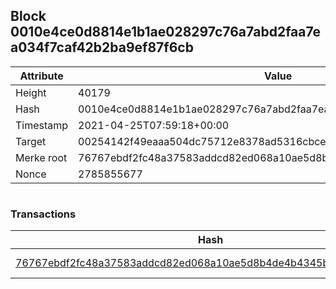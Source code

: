 ## Block 0010e4ce0d8814e1b1ae028297c76a7abd2faa7ea034f7caf42b2ba9ef87f6cb

Attribute | Value
--- | ---
Height | 40179
Hash | 0010e4ce0d8814e1b1ae028297c76a7abd2faa7ea034f7caf42b2ba9ef87f6cb
Timestamp | 2021-04-25T07:59:18+00:00
Target | 00254142f49eaaa504dc75712e8378ad5316cbcead634704b3734b6271167cc4
Merke root | 76767ebdf2fc48a37583addcd82ed068a10ae5d8b4de4b4345bd26ae1aca97bf
Nonce | 2785855677

```

```

### Transactions

Hash | Amount
--- | ---
[76767ebdf2fc48a37583addcd82ed068a10ae5d8b4de4b4345bd26ae1aca97bf](76767ebdf2fc48a37583addcd82ed068a10ae5d8b4de4b4345bd26ae1aca97bf.md) | 10.00000000 SKEPTI 
